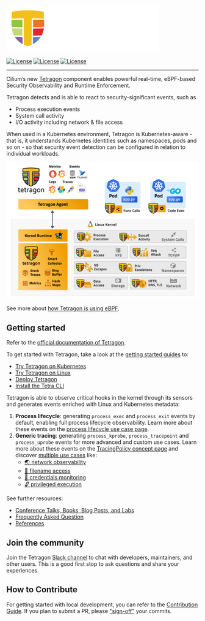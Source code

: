 <a href="https://tetragon.io">
  <picture>
    <source media="(prefers-color-scheme: light)" srcset="docs/assets/icons/logo.svg" width="400">
    <img src="docs/assets/icons/logo-dark.svg" width="400">
  </picture>
</a>

[![License](https://img.shields.io/badge/License-Apache_2.0-blue.svg)](https://opensource.org/licenses/Apache-2.0)
[![License](https://img.shields.io/badge/license-BSD-blue.svg)](https://opensource.org/license/bsd-2-clause/)
[![License](https://img.shields.io/badge/license-GPL-blue.svg)](https://opensource.org/license/gpl-2-0/)

---

Cilium’s new [Tetragon](https://tetragon.io) component enables powerful
real-time, eBPF-based Security Observability and Runtime Enforcement.

Tetragon detects and is able to react to security-significant events, such as

- Process execution events
- System call activity
- I/O activity including network & file access

When used in a Kubernetes environment, Tetragon is Kubernetes-aware - that is,
it understands Kubernetes identities such as namespaces, pods and so on - so
that security event detection can be configured in relation to individual
workloads.

[![Tetragon Overview Diagram](https://github.com/cilium/tetragon/blob/main/docs/static/images/smart_observability.png)](https://tetragon.io/docs/overview/)

See more about [how Tetragon is using eBPF](https://tetragon.io/docs/overview#functionality-overview).

## Getting started

Refer to the [official documentation of Tetragon](https://tetragon.io/docs/).

To get started with Tetragon, take a look at the [getting started
guides](https://tetragon.io/docs/getting-started/) to:
- [Try Tetragon on Kubernetes](https://tetragon.io/docs/getting-started/install-k8s/)
- [Try Tetragon on Linux](https://tetragon.io/docs/getting-started/install-docker/)
- [Deploy Tetragon](https://tetragon.io/docs/installation/)
- [Install the Tetra CLI](https://tetragon.io/docs/installation/tetra-cli/)

Tetragon is able to observe critical hooks in the kernel through its sensors
and generates events enriched with Linux and Kubernetes metadata:
1. **Process lifecycle**: generating `process_exec` and `process_exit` events
   by default, enabling full process lifecycle observability. Learn more about
   these events on the [process lifecycle use case page](https://tetragon.io/docs/use-cases/process-lifecycle/).
1. **Generic tracing**: generating `process_kprobe`, `process_tracepoint` and
   `process_uprobe` events for more advanced and custom use cases. Learn more
   about these events on the [TracingPolicy concept page](https://tetragon.io/docs/concepts/tracing-policy/)
   and discover [multiple use cases](https://tetragon.io/docs/use-cases/) like:
   - [🌏 network observability](https://tetragon.io/docs/use-cases/network-observability/)
   - [📂 filename access](https://tetragon.io/docs/use-cases/filename-access/)
   - [🔑 credentials monitoring](https://tetragon.io/docs/use-cases/linux-process-credentials/)
   - [🔓 privileged execution](https://tetragon.io/docs/use-cases/process-lifecycle/privileged-execution/)

See further resources:
- [Conference Talks, Books, Blog Posts, and Labs](https://tetragon.io/docs/resources/)
- [Frequently Asked Question](https://tetragon.io/docs/faq/)
- [References](https://tetragon.io/docs/reference/)

## Join the community

Join the Tetragon [Slack channel](https://cilium.herokuapp.com/) to chat with
developers, maintainers, and other users. This is a good first stop to ask
questions and share your experiences.

## How to Contribute

For getting started with local development, you can refer to the
[Contribution Guide](https://tetragon.io/docs/contribution-guide/). If
you plan to submit a PR, please ["sign-off"](https://tetragon.io/docs/contribution-guide/developer-certificate-of-origin/)
your commits.
